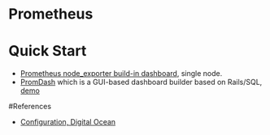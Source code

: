 # Prometheus

# Quick Start

* [Prometheus node_exporter build-in dashboard](http://52.53.209.251:9090/consoles/node-overview.html?instance=localhost%3a9100), single node.
* [PromDash](https://github.com/prometheus/promdash) which is a GUI-based dashboard builder based on Rails/SQL, [demo](http://52.53.209.251:4000/simple-dashboard)

#References

* [Configuration, Digital Ocean](https://www.digitalocean.com/community/tutorials/how-to-use-prometheus-to-monitor-your-ubuntu-14-04-server)
